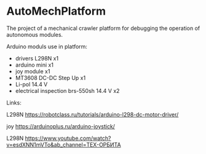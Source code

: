 # AutoMechPlatform

The project of a mechanical crawler platform for debugging the operation of autonomous modules.

Arduino moduls use in platform:
- drivers L298N x1
- arduino mini x1
- joy module x1
- MT3608 DC-DC Step Up x1
- Li-pol 14.4 V
- electrical inspection brs-550sh 14.4 V x2

Links:

L298N https://robotclass.ru/tutorials/arduino-l298-dc-motor-driver/

joy https://arduinoplus.ru/arduino-joystick/

L298N https://www.youtube.com/watch?v=esdXNN1mVTo&ab_channel=ТЕХ-ОРБИТА
